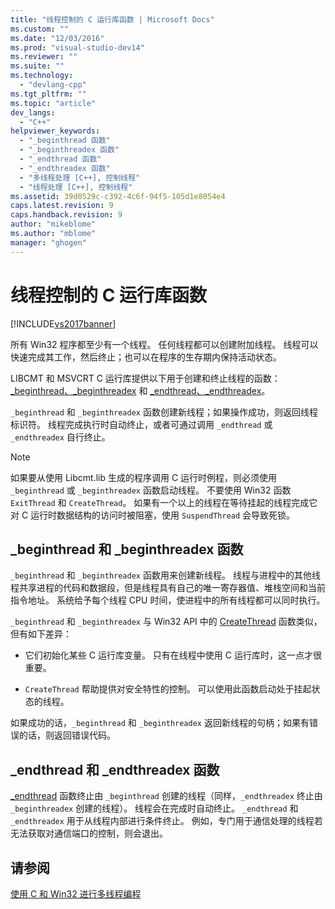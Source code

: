 ```yaml
---
title: "线程控制的 C 运行库函数 | Microsoft Docs"
ms.custom: ""
ms.date: "12/03/2016"
ms.prod: "visual-studio-dev14"
ms.reviewer: ""
ms.suite: ""
ms.technology: 
  - "devlang-cpp"
ms.tgt_pltfrm: ""
ms.topic: "article"
dev_langs: 
  - "C++"
helpviewer_keywords: 
  - "_beginthread 函数"
  - "_beginthreadex 函数"
  - "_endthread 函数"
  - "_endthreadex 函数"
  - "多线程处理 [C++], 控制线程"
  - "线程处理 [C++], 控制线程"
ms.assetid: 39d0529c-c392-4c6f-94f5-105d1e8054e4
caps.latest.revision: 9
caps.handback.revision: 9
author: "mikeblome"
ms.author: "mblome"
manager: "ghogen"
---
```

# 线程控制的 C 运行库函数
[!INCLUDE[vs2017banner](../../assembler/inline/includes/vs2017banner.md)]

所有 Win32 程序都至少有一个线程。  任何线程都可以创建附加线程。  线程可以快速完成其工作，然后终止；也可以在程序的生存期内保持活动状态。  
  
 LIBCMT 和 MSVCRT C 运行库提供以下用于创建和终止线程的函数：[\_beginthread、\_beginthreadex](../../c-runtime-library/reference/beginthread-beginthreadex.md) 和 [\_endthread、\_endthreadex](../../c-runtime-library/reference/endthread-endthreadex.md)。  
  
 `_beginthread` 和 `_beginthreadex` 函数创建新线程；如果操作成功，则返回线程标识符。  线程完成执行时自动终止，或者可通过调用 `_endthread` 或 `_endthreadex` 自行终止。  
  
> [!NOTE]
>  如果要从使用 Libcmt.lib 生成的程序调用 C 运行时例程，则必须使用 `_beginthread` 或 `_beginthreadex` 函数启动线程。  不要使用 Win32 函数 `ExitThread` 和 `CreateThread`。  如果有一个以上的线程在等待挂起的线程完成它对 C 运行时数据结构的访问时被阻塞，使用 `SuspendThread` 会导致死锁。  
  
##  <a name="_core_the__beginthread_function"></a> \_beginthread 和 \_beginthreadex 函数  
 `_beginthread` 和 `_beginthreadex` 函数用来创建新线程。  线程与进程中的其他线程共享进程的代码和数据段，但是线程具有自己的唯一寄存器值、堆栈空间和当前指令地址。  系统给予每个线程 CPU 时间，使进程中的所有线程都可以同时执行。  
  
 `_beginthread` 和 `_beginthreadex` 与 Win32 API 中的 [CreateThread](http://msdn.microsoft.com/library/windows/desktop/ms682453) 函数类似，但有如下差异：  
  
-   它们初始化某些 C 运行库变量。  只有在线程中使用 C 运行库时，这一点才很重要。  
  
-   `CreateThread` 帮助提供对安全特性的控制。  可以使用此函数启动处于挂起状态的线程。  
  
 如果成功的话，`_beginthread` 和 `_beginthreadex` 返回新线程的句柄；如果有错误的话，则返回错误代码。  
  
##  <a name="_core_the__endthread_function"></a> \_endthread 和 \_endthreadex 函数  
 [\_endthread](../../c-runtime-library/reference/endthread-endthreadex.md) 函数终止由 `_beginthread` 创建的线程（同样，`_endthreadex` 终止由 `_beginthreadex` 创建的线程）。  线程会在完成时自动终止。  `_endthread` 和 `_endthreadex` 用于从线程内部进行条件终止。  例如，专门用于通信处理的线程若无法获取对通信端口的控制，则会退出。  
  
## 请参阅  
 [使用 C 和 Win32 进行多线程编程](../../parallel/multithreading-with-c-and-win32.md)